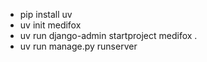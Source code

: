 - pip install uv
- uv init medifox
- uv run django-admin startproject medifox .
- uv run manage.py runserver